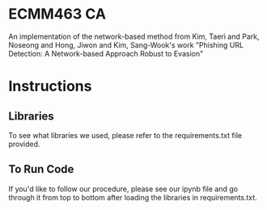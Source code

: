 # ECMM463 CA

An implementation of the network-based method from Kim, Taeri and Park, Noseong and Hong, Jiwon and Kim, Sang-Wook's work "Phishing URL Detection: A Network-based Approach Robust to Evasion"

# Instructions

## Libraries

To see what libraries we used, please refer to the requirements.txt file provided.

## To Run Code

If you'd like to follow our procedure, please see our ipynb file and go through it from top to bottom after loading the libraries in requirements.txt.
